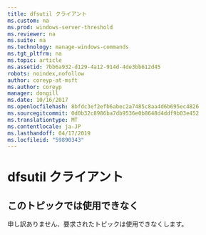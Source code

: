 ```yaml
---
title: dfsutil クライアント
ms.custom: na
ms.prod: windows-server-threshold
ms.reviewer: na
ms.suite: na
ms.technology: manage-windows-commands
ms.tgt_pltfrm: na
ms.topic: article
ms.assetid: 7bb6a932-d129-4a12-914d-4de3bb612d45
robots: noindex,nofollow
author: coreyp-at-msft
ms.author: coreyp
manager: dongill
ms.date: 10/16/2017
ms.openlocfilehash: 8bfdc3ef2efb6abec2a7485c8aa4d6b695ec4826
ms.sourcegitcommit: 0d0b32c8986ba7db9536e0b8648d4ddf9b03e452
ms.translationtype: MT
ms.contentlocale: ja-JP
ms.lasthandoff: 04/17/2019
ms.locfileid: "59890343"
---
```

# <a name="dfsutil-client"></a>dfsutil クライアント


## <a name="this-topic-is-no-longer-available"></a>このトピックでは使用できなく

申し訳ありません、要求されたトピックは使用できなくします。